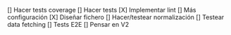  [] Hacer tests coverage
 [] Hacer tests
 [X] Implementar lint
 [] Más configuración
 [X] Diseñar fichero
 [] Hacer/testear normalización
 [] Testear data fetching
 [] Tests E2E
 [] Pensar en V2
 
 